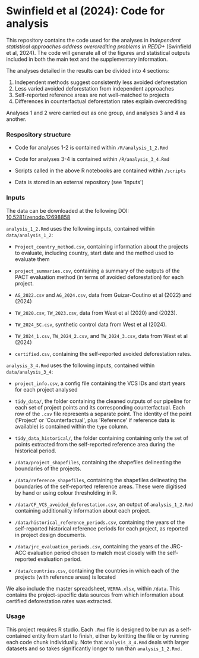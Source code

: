 # Swinfield et al (2024): Code for analysis

This repository contains the code used for the analyses in *Independent statistical approaches address overcrediting problems in REDD+* (Swinfield et al, 2024). The code will generate all of the figures and statistical outputs included in both the main text and the supplementary information.

The analyses detailed in the results can be divided into 4 sections:

1.  Independent methods suggest consistently less avoided deforestation
2.  Less varied avoided deforestation from independent approaches
3.  Self-reported reference areas are not well-matched to projects
4.  Differences in counterfactual deforestation rates explain overcrediting

Analyses 1 and 2 were carried out as one group, and analyses 3 and 4 as another.

### Respository structure

-   Code for analyses 1-2 is contained within `/R/analysis_1_2.Rmd`

-   Code for analyses 3-4 is contained within `/R/analysis_3_4.Rmd`

-   Scripts called in the above R notebooks are contained within `/scripts`

-   Data is stored in an external repository (see 'Inputs')

### Inputs

The data can be downloaded at the following DOI: [10.5281/zenodo.12698858](https://zenodo.org/doi/10.5281/zenodo.12698858)

`analysis_1_2.Rmd` uses the following inputs, contained within `data/analysis_1_2`:

-   `Project_country_method.csv`, containing information about the projects to evaluate, including country, start date and the method used to evaluate them

-   `project_summaries.csv`, containing a summary of the outputs of the PACT evaluation method (in terms of avoided deforestation) for each project.

-   `AG_2022.csv` and `AG_2024.csv`, data from Guizar-Coutino et al (2022) and (2024)

-   `TW_2020.csv`, `TW_2023.csv`, data from West et al (2020) and (2023).

-   `TW_2024_SC.csv`, synthetic control data from West et al (2024).

-   `TW_2024_1.csv`, `TW_2024_2.csv`, and `TW_2024_3.csv`, data from West et al (2024)

-   `certified.csv`, containing the self-reported avoided deforestation rates.

`analysis_3_4.Rmd` uses the following inputs, contained within `data/analysis_3_4`:

-   `project_info.csv`, a config file containing the VCS IDs and start years for each project analysed

-   `tidy_data/`, the folder containing the cleaned outputs of our pipeline for each set of project points and its corresponding counterfactual. Each row of the `.csv` file represents a separate point. The identity of the point ('Project' or 'Counterfactual', plus 'Reference' if reference data is available) is contained within the `type` column.

-   `tidy_data_historical/`, the folder containing containing only the set of points extracted from the self-reported reference area during the historical period.

-   `/data/project_shapefiles`, containing the shapefiles delineating the boundaries of the projects.

-   `/data/reference_shapefiles`, containing the shapefiles delineating the boundaries of the self-reported reference areas. These were digitised by hand or using colour thresholding in R.

-   `/data/CF_VCS_avoided_deforestation.csv`, an output of `analysis_1_2.Rmd` containing additionality information about each project.

-   `/data/historical_reference_periods.csv`, containing the years of the self-reported historical reference periods for each project, as reported in project design documents.

-   `/data/jrc_evaluation_periods.csv`, containing the years of the JRC-ACC evaluation period chosen to match most closely with the self-reported evaluation period.

-   `/data/countries.csv`, containing the countries in which each of the projects (with reference areas) is located

We also include the master spreadsheet, `VERRA.xlsx`, within `/data`. This contains the project-specific data sources from which information about certified deforestation rates was extracted.

### Usage

This project requires R studio. Each `.Rmd` file is designed to be run as a self-contained entity from start to finish, either by knitting the file or by running each code chunk individually. Note that `analysis_3_4.Rmd` deals with larger datasets and so takes significantly longer to run than `analysis_1_2.Rmd.`
